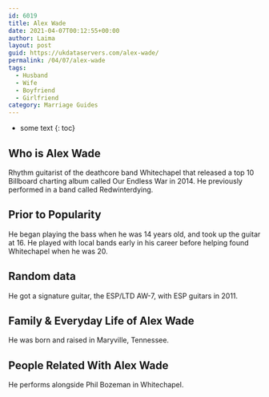 ```yaml
---
id: 6019
title: Alex Wade
date: 2021-04-07T00:12:55+00:00
author: Laima
layout: post
guid: https://ukdataservers.com/alex-wade/
permalink: /04/07/alex-wade
tags:
  - Husband
  - Wife
  - Boyfriend
  - Girlfriend
category: Marriage Guides
---
```


* some text
{: toc}


## Who is Alex Wade
                  
                  
                  
Rhythm guitarist of the deathcore band Whitechapel that released a top 10 Billboard charting album called Our Endless War in 2014. He previously performed in a band called Redwinterdying.
                  
              
            
              
            
                
                
                
## Prior to Popularity
                  
                  
                  
He began playing the bass when he was 14 years old, and took up the guitar at 16. He played with local bands early in his career before helping found Whitechapel when he was 20.
                  
              
            
              
            
                
                
                
## Random data
                  
                  
                  
He got a signature guitar, the ESP/LTD AW-7, with ESP guitars in 2011.
                  
              
            
              
            
                
                
                
## Family & Everyday Life of Alex Wade
                  
                  
                  
He was born and raised in Maryville, Tennessee.
                  
              
            
              
            
                
                
                
## People Related With Alex Wade
                  
                  
                  
He performs alongside Phil Bozeman in Whitechapel.
                  
              
            
              
            
                
              
            
              
              
            
            
              
            
          
          
          